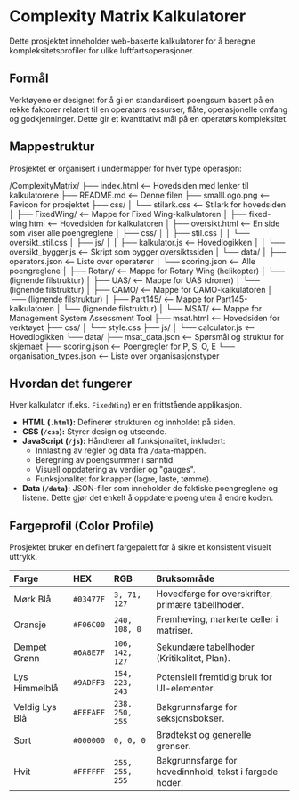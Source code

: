 # Complexity Matrix Kalkulatorer

Dette prosjektet inneholder web-baserte kalkulatorer for å beregne kompleksitetsprofiler for ulike luftfartsoperasjoner.

## Formål

Verktøyene er designet for å gi en standardisert poengsum basert på en rekke faktorer relatert til en operatørs ressurser, flåte, operasjonelle omfang og godkjenninger. Dette gir et kvantitativt mål på en operatørs kompleksitet.

## Mappestruktur

Prosjektet er organisert i undermapper for hver type operasjon:

/ComplexityMatrix/
├── index.html                  <-- Hovedsiden med lenker til kalkulatorene
├── README.md                   <-- Denne filen
├── smallLogo.png               <-- Favicon for prosjektet
├── css/
│   └── stilark.css             <-- Stilark for hovedsiden
│
├── FixedWing/                  <-- Mappe for Fixed Wing-kalkulatoren
│   ├── fixed-wing.html         <-- Hovedsiden for kalkulatoren
│   ├── oversikt.html           <-- En side som viser alle poengreglene
│   ├── css/
│   │   ├── stil.css
│   │   └── oversikt_stil.css
│   ├── js/
│   │   ├── kalkulator.js       <-- Hovedlogikken
│   │   └── oversikt_bygger.js  <-- Skript som bygger oversiktssiden
│   └── data/
│       ├── operators.json      <-- Liste over operatører
│       └── scoring.json        <-- Alle poengreglene
│
├── Rotary/                     <-- Mappe for Rotary Wing (helikopter)
│   └── (lignende filstruktur)
│
├── UAS/                        <-- Mappe for UAS (droner)
│   └── (lignende filstruktur)
│
├── CAMO/                       <-- Mappe for CAMO-kalkulatoren
│   └── (lignende filstruktur)
│
├── Part145/                    <-- Mappe for Part145-kalkulatoren
│   └── (lignende filstruktur)
│
└── MSAT/                       <-- Mappe for Management System Assessment Tool
    ├── msat.html               <-- Hovedsiden for verktøyet
    ├── css/
    │   └── style.css
    ├── js/
    │   └── calculator.js       <-- Hovedlogikken
    └── data/
        ├── msat_data.json      <-- Spørsmål og struktur for skjemaet
        ├── scoring.json        <-- Poengregler for P, S, O, E
        └── organisation_types.json <-- Liste over organisasjonstyper


## Hvordan det fungerer

Hver kalkulator (f.eks. `FixedWing`) er en frittstående applikasjon.
- **HTML (`.html`):** Definerer strukturen og innholdet på siden.
- **CSS (`/css`):** Styrer design og utseende.
- **JavaScript (`/js`):** Håndterer all funksjonalitet, inkludert:
  - Innlasting av regler og data fra `/data`-mappen.
  - Beregning av poengsummer i sanntid.
  - Visuell oppdatering av verdier og "gauges".
  - Funksjonalitet for knapper (lagre, laste, tømme).
- **Data (`/data`):** JSON-filer som inneholder de faktiske poengreglene og listene. Dette gjør det enkelt å oppdatere poeng uten å endre koden.


## Fargeprofil (Color Profile)

Prosjektet bruker en definert fargepalett for å sikre et konsistent visuelt uttrykk.

| Farge          | HEX       | RGB             | Bruksområde                                        |
| :------------- | :-------- | :-------------- | :------------------------------------------------- |
| Mørk Blå       | `#03477F` | `3, 71, 127`    | Hovedfarge for overskrifter, primære tabellhoder.    |
| Oransje        | `#F06C00` | `240, 108, 0`   | Fremheving, markerte celler i matriser.            |
| Dempet Grønn   | `#6A8E7F` | `106, 142, 127` | Sekundære tabellhoder (Kritikalitet, Plan).        |
| Lys Himmelblå  | `#9ADFF3` | `154, 223, 243` | Potensiell fremtidig bruk for UI-elementer.        |
| Veldig Lys Blå | `#EEFAFF` | `238, 250, 255` | Bakgrunnsfarge for seksjonsbokser.                 |
| Sort           | `#000000` | `0, 0, 0`       | Brødtekst og generelle grenser.                    |
| Hvit           | `#FFFFFF` | `255, 255, 255` | Bakgrunnsfarge for hovedinnhold, tekst i fargede hoder. |


